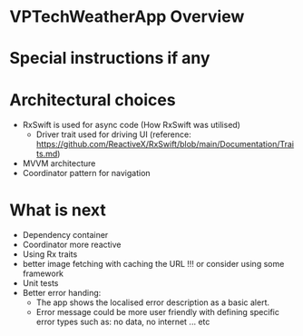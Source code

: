 # VPTechWeatherApp Overview


# Special instructions if any


# Architectural choices
- RxSwift is used for async code (How RxSwift was utilised)
    - Driver trait used for driving UI (reference: https://github.com/ReactiveX/RxSwift/blob/main/Documentation/Traits.md)
- MVVM architecture
- Coordinator pattern for navigation

# What is next
- Dependency container
- Coordinator more reactive
- Using Rx traits
- better image fetching with caching the URL !!! or consider using some framework
- Unit tests
- Better error handing: 
    - The app shows the localised error description as a basic alert.
    - Error message could be more user friendly with defining specific error types such as:  no data, no internet ... etc 

